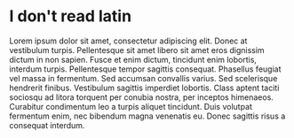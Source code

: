 # I don't read latin


Lorem ipsum dolor sit amet, consectetur adipiscing elit. Donec at vestibulum turpis. Pellentesque sit amet libero sit amet eros dignissim dictum in non sapien. Fusce et enim dictum, tincidunt enim lobortis, interdum turpis. Pellentesque tempor sagittis consequat. Phasellus feugiat vel massa in fermentum. Sed accumsan convallis varius. Sed scelerisque hendrerit finibus. Vestibulum sagittis imperdiet lobortis. Class aptent taciti sociosqu ad litora torquent per conubia nostra, per inceptos himenaeos. Curabitur condimentum leo a turpis aliquet tincidunt. Duis volutpat fermentum enim, nec bibendum magna venenatis eu. Donec sagittis risus a consequat interdum.
